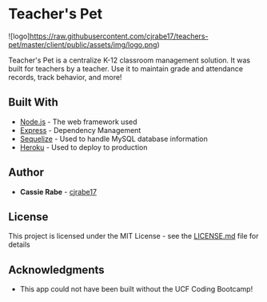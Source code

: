 # Teacher's Pet

![logo]https://raw.githubusercontent.com/cjrabe17/teachers-pet/master/client/public/assets/img/logo.png)

Teacher's Pet is a centralize K-12 classroom management solution. It was built for teachers by a teacher. Use it to maintain grade and attendance records, track behavior, and more!

## Built With

* [Node.js](https://nodejs.org/en/) - The web framework used
* [Express](https://expressjs.com/) - Dependency Management
* [Sequelize](http://docs.sequelizejs.com/) - Used to handle MySQL database information
* [Heroku](https://www.heroku.com/) - Used to deploy to production

## Author

* **Cassie Rabe** - [cjrabe17](https://github.com/cjrabe17)

## License

This project is licensed under the MIT License - see the [LICENSE.md](LICENSE.md) file for details

## Acknowledgments

* This app could not have been built without the UCF Coding Bootcamp!